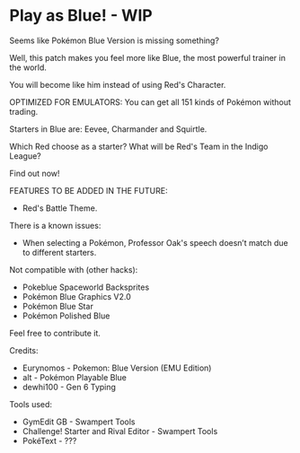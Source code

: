 # Play as Blue! - WIP
Seems like Pokémon Blue Version is missing something?

Well, this patch makes you feel more like Blue, the most powerful trainer in the world.

You will become like him instead of using Red's Character.

OPTIMIZED FOR EMULATORS: You can get all 151 kinds of Pokémon without trading.

Starters in Blue are: Eevee, Charmander and Squirtle.

Which Red choose as a starter? What will be Red's Team in the Indigo League?

Find out now!

FEATURES TO BE ADDED IN THE FUTURE:
- Red's Battle Theme.

There is a known issues:
- When selecting a Pokémon, Professor Oak's speech doesn’t match due to different starters.

Not compatible with (other hacks):
- Pokeblue Spaceworld Backsprites 
- Pokémon Blue Graphics V2.0
- Pokémon Blue Star
- Pokémon Polished Blue

Feel free to contribute it.

Credits:
- Eurynomos - Pokemon: Blue Version (EMU Edition)
- alt - Pokémon Playable Blue
- dewhi100 - Gen 6 Typing

Tools used:
- GymEdit GB - Swampert Tools
- Challenge! Starter and Rival Editor - Swampert Tools
- PokéText - ???
